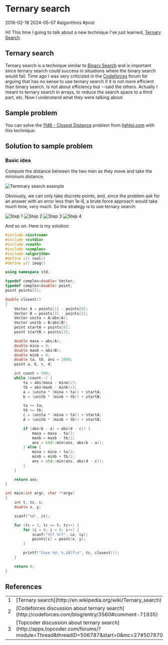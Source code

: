 # Ternary search
2016-02-18 2024-05-07 #algorithms #post

Hi! This time I going to talk about a new technique I've just learned, [Ternary Search](http://en.wikipedia.org/wiki/Ternary_search).

## Ternary search

Ternary search is a technique similar to [Binary Search](http://en.wikipedia.org/wiki/Binary_search_algorithm) and is important since ternary search could success in situations where the binary search would fail. Time ago I was very criticized in the [Codeforces](http://codeforces.com) forum for arguing that has no sense to use ternary search if it is not more efficient than binary search. Is not about efficiency but --said the others. Actually I meant to ternary search in arrays, to reduce the search space to a third part, etc. Now I understand what they were talking about.

## Sample problem

You can solve the [1146 - Closest Distance](http://lightoj.com/volume_showproblem.php?problem=1146) problem from [lightoj.com](http://lightoj.com) with this technique.

## Solution to sample problem

### Basic idea

Compute the distance between the two men as they move and take the minimum distance.

![Termnary search example](/ternary-search/ternary_search_1.png)

Obviously, we can only take discrete points, and, since the problem ask for an answer with an error less than 1e-6, a brute force approach would take much time, very much. So the strategy is to use ternary search:

![Step 1](/ternary-search/ternary_search_2.png)
![Step 2](/ternary-search/ternary_search_3.png)
![Step 3](/ternary-search/ternary_search_4.png)
![Step 4](/ternary-search/ternary_search_5.png)

And so on. Here is my solution:


```cpp
#include <iostream>
#include <cstdio>
#include <cmath>
#include <complex>
#include <algorithm>
#define x() real()
#define y() imag()

using namespace std;

typedef complex<double> Vector;
typedef complex<double> point;
point points[5];

double closest()
{
    Vector A = points[1] - points[0];
    Vector B = points[3] - points[2];
    Vector unita = A/abs(A);
    Vector unitb = B/abs(B);
    point startA = points[0];
    point startB = points[2];

    double maxa = abs(A);
    double mina = 0;
    double maxb = abs(B);
    double minb = 0;
    double ta, tb, ans = 1000;
    point a, b, c, d;

    int count = 500;
    while (count--) {
        ta = abs(maxa - mina)/3;
        tb = abs(maxb - minb)/3;
        a = (unita * (mina + ta)) + startA;
        b = (unitb * (minb + tb)) + startB;

        ta += ta;
        tb += tb;
        c = (unita * (mina + ta)) + startA;
        d = (unitb * (minb + tb)) + startB;

        if (abs(b - a) < abs(d - c)) {
            maxa = maxa - ta/2;
            maxb = maxb - tb/2;
            ans = std::min(ans, abs(b - a));
        } else {
            mina = mina + ta/2;
            minb = minb + tb/2;
            ans = std::min(ans, abs(d - c));
        }
    }

    return ans;
}

int main(int argc, char **argv)
{
    int t, tc, i;
    double x, y;

    scanf("%d", &t);

    for (tc = 1; tc <= t; tc++) {
        for (i = 0; i < 4; i++) {
            scanf("%lf %lf", &x, &y);
            points[i] = point(x, y);
        }

        printf("Case %d: %.10lf\n", tc, closest());
    }

    return 0;
}


```

## References

<table border="0">
  <tr><td>1</td> <td>[Ternary search](http://en.wikipedia.org/wiki/Ternary_search)</td></tr>
  <tr><td>2</td> <td>[Codeforces discussion about ternary search](http://codeforces.com/blog/entry/3560#comment-71935)</td></tr>
  <tr><td>3</td> <td>[Topcoder discussion about ternary search](http://apps.topcoder.com/forums/?module=Thread&threadID=506787&start=0&mc=27#507870)</td></tr>
</table>
